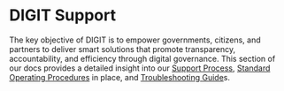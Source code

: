 # DIGIT Support

The key objective of DIGIT is to empower governments, citizens, and partners to deliver smart solutions that promote transparency, accountability, and efficiency through digital governance. This section of our docs provides a detailed insight into our [Support Process](support-process.md), [Standard Operating Procedures](standard-operating-procedure.md) in place, and [Troubleshooting Guide](troubleshooting-guides.md)s. 

